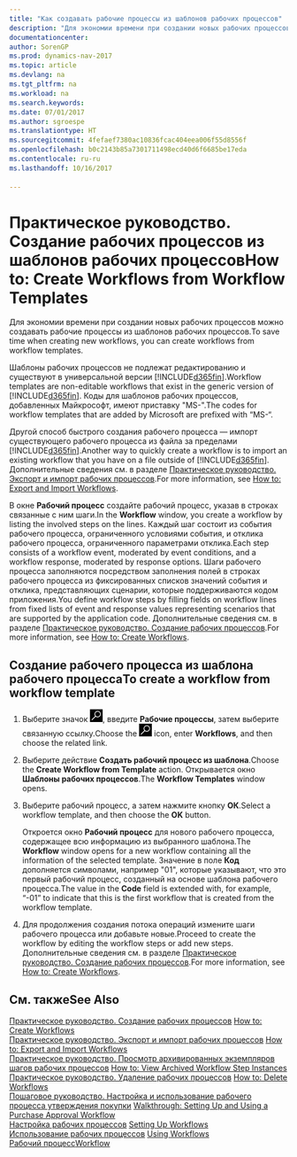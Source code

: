 ```yaml
---
title: "Как создавать рабочие процессы из шаблонов рабочих процессов"
description: "Для экономии времени при создании новых рабочих процессов можно создавать рабочие процессы из шаблонов рабочих процессов."
documentationcenter: 
author: SorenGP
ms.prod: dynamics-nav-2017
ms.topic: article
ms.devlang: na
ms.tgt_pltfrm: na
ms.workload: na
ms.search.keywords: 
ms.date: 07/01/2017
ms.author: sgroespe
ms.translationtype: HT
ms.sourcegitcommit: 4fefaef7380ac10836fcac404eea006f55d8556f
ms.openlocfilehash: b0c2143b85a7301711498ecd40d6f6685be17eda
ms.contentlocale: ru-ru
ms.lasthandoff: 10/16/2017

---
```

# <a name="how-to-create-workflows-from-workflow-templates"></a><span data-ttu-id="d57cc-103">Практическое руководство. Создание рабочих процессов из шаблонов рабочих процессов</span><span class="sxs-lookup"><span data-stu-id="d57cc-103">How to: Create Workflows from Workflow Templates</span></span>
<span data-ttu-id="d57cc-104">Для экономии времени при создании новых рабочих процессов можно создавать рабочие процессы из шаблонов рабочих процессов.</span><span class="sxs-lookup"><span data-stu-id="d57cc-104">To save time when creating new workflows, you can create workflows from workflow templates.</span></span>  

 <span data-ttu-id="d57cc-105">Шаблоны рабочих процессов не подлежат редактированию и существуют в универсальной версии [!INCLUDE[d365fin](includes/d365fin_md.md)].</span><span class="sxs-lookup"><span data-stu-id="d57cc-105">Workflow templates are non-editable workflows that exist in the generic version of [!INCLUDE[d365fin](includes/d365fin_md.md)].</span></span> <span data-ttu-id="d57cc-106">Коды для шаблонов рабочих процессов, добавленных Майкрософт, имеют приставку "MS-".</span><span class="sxs-lookup"><span data-stu-id="d57cc-106">The codes for workflow templates that are added by Microsoft are prefixed with “MS-“.</span></span>  

 <span data-ttu-id="d57cc-107">Другой способ быстрого создания рабочего процесса — импорт существующего рабочего процесса из файла за пределами [!INCLUDE[d365fin](includes/d365fin_md.md)].</span><span class="sxs-lookup"><span data-stu-id="d57cc-107">Another way to quickly create a workflow is to import an existing workflow that you have on a file outside of [!INCLUDE[d365fin](includes/d365fin_md.md)].</span></span> <span data-ttu-id="d57cc-108">Дополнительные сведения см. в разделе [Практическое руководство. Экспорт и импорт рабочих процессов](across-how-to-export-and-import-workflows.md).</span><span class="sxs-lookup"><span data-stu-id="d57cc-108">For more information, see [How to: Export and Import Workflows](across-how-to-export-and-import-workflows.md).</span></span>  

<span data-ttu-id="d57cc-109">В окне **Рабочий процесс** создайте рабочий процесс, указав в строках связанные с ним шаги.</span><span class="sxs-lookup"><span data-stu-id="d57cc-109">In the **Workflow** window, you create a workflow by listing the involved steps on the lines.</span></span> <span data-ttu-id="d57cc-110">Каждый шаг состоит из события рабочего процесса, ограниченного условиями события, и отклика рабочего процесса, ограниченного параметрами отклика.</span><span class="sxs-lookup"><span data-stu-id="d57cc-110">Each step consists of a workflow event, moderated by event conditions, and a workflow response, moderated by response options.</span></span> <span data-ttu-id="d57cc-111">Шаги рабочего процесса заполняются посредством заполнения полей в строках рабочего процесса из фиксированных списков значений события и отклика, представляющих сценарии, которые поддерживаются кодом приложения.</span><span class="sxs-lookup"><span data-stu-id="d57cc-111">You define workflow steps by filling fields on workflow lines from fixed lists of event and response values representing scenarios that are supported by the application code.</span></span> <span data-ttu-id="d57cc-112">Дополнительные сведения см. в разделе [Практическое руководство. Создание рабочих процессов](across-how-to-create-workflows.md).</span><span class="sxs-lookup"><span data-stu-id="d57cc-112">For more information, see [How to: Create Workflows](across-how-to-create-workflows.md).</span></span>  

## <a name="to-create-a-workflow-from-workflow-template"></a><span data-ttu-id="d57cc-113">Создание рабочего процесса из шаблона рабочего процесса</span><span class="sxs-lookup"><span data-stu-id="d57cc-113">To create a workflow from workflow template</span></span>  
1.  <span data-ttu-id="d57cc-114">Выберите значок ![Поиск страницы или отчета](media/ui-search/search_small.png "Значок поиска страницы или отчета"), введите **Рабочие процессы**, затем выберите связанную ссылку.</span><span class="sxs-lookup"><span data-stu-id="d57cc-114">Choose the ![Search for Page or Report](media/ui-search/search_small.png "Search for Page or Report icon") icon, enter **Workflows**, and then choose the related link.</span></span>  
2.  <span data-ttu-id="d57cc-115">Выберите действие **Создать рабочий процесс из шаблона**.</span><span class="sxs-lookup"><span data-stu-id="d57cc-115">Choose the **Create Workflow from Template** action.</span></span> <span data-ttu-id="d57cc-116">Открывается окно **Шаблоны рабочих процессов**.</span><span class="sxs-lookup"><span data-stu-id="d57cc-116">The **Workflow Templates** window opens.</span></span>  
3.  <span data-ttu-id="d57cc-117">Выберите рабочий процесс, а затем нажмите кнопку **ОК**.</span><span class="sxs-lookup"><span data-stu-id="d57cc-117">Select a workflow template, and then choose the **OK** button.</span></span>  

     <span data-ttu-id="d57cc-118">Откроется окно **Рабочий процесс** для нового рабочего процесса, содержащее всю информацию из выбранного шаблона.</span><span class="sxs-lookup"><span data-stu-id="d57cc-118">The **Workflow** window opens for a new workflow containing all the information of the selected template.</span></span> <span data-ttu-id="d57cc-119">Значение в поле **Код** дополняется символами, например "01", которые указывают, что это первый рабочий процесс, созданный на основе шаблона рабочего процесса.</span><span class="sxs-lookup"><span data-stu-id="d57cc-119">The value in the **Code** field is extended with, for example, “-01” to indicate that this is the first workflow that is created from the workflow template.</span></span>  
4.  <span data-ttu-id="d57cc-120">Для продолжения создания потока операций измените шаги рабочего процесса или добавьте новые.</span><span class="sxs-lookup"><span data-stu-id="d57cc-120">Proceed to create the workflow by editing the workflow steps or add new steps.</span></span> <span data-ttu-id="d57cc-121">Дополнительные сведения см. в разделе [Практическое руководство. Создание рабочих процессов](across-how-to-create-workflows.md).</span><span class="sxs-lookup"><span data-stu-id="d57cc-121">For more information, see [How to: Create Workflows](across-how-to-create-workflows.md).</span></span>  

## <a name="see-also"></a><span data-ttu-id="d57cc-122">См. также</span><span class="sxs-lookup"><span data-stu-id="d57cc-122">See Also</span></span>  
 <span data-ttu-id="d57cc-123">[Практическое руководство. Создание рабочих процессов](across-how-to-create-workflows.md) </span><span class="sxs-lookup"><span data-stu-id="d57cc-123">[How to: Create Workflows](across-how-to-create-workflows.md) </span></span>  
 <span data-ttu-id="d57cc-124">[Практическое руководство. Экспорт и импорт рабочих процессов](across-how-to-export-and-import-workflows.md) </span><span class="sxs-lookup"><span data-stu-id="d57cc-124">[How to: Export and Import Workflows](across-how-to-export-and-import-workflows.md) </span></span>  
 <span data-ttu-id="d57cc-125">[Практическое руководство. Просмотр архивированных экземпляров шагов рабочих процессов](across-how-to-view-archived-workflow-step-instances.md) </span><span class="sxs-lookup"><span data-stu-id="d57cc-125">[How to: View Archived Workflow Step Instances](across-how-to-view-archived-workflow-step-instances.md) </span></span>  
 <span data-ttu-id="d57cc-126">[Практическое руководство. Удаление рабочих процессов](across-how-to-delete-workflows.md) </span><span class="sxs-lookup"><span data-stu-id="d57cc-126">[How to: Delete Workflows](across-how-to-delete-workflows.md) </span></span>  
 <span data-ttu-id="d57cc-127">[Пошаговое руководство. Настройка и использование рабочего процесса утверждения покупки](walkthrough-setting-up-and-using-a-purchase-approval-workflow.md) </span><span class="sxs-lookup"><span data-stu-id="d57cc-127">[Walkthrough: Setting Up and Using a Purchase Approval Workflow](walkthrough-setting-up-and-using-a-purchase-approval-workflow.md) </span></span>  
 <span data-ttu-id="d57cc-128">[Настройка рабочих процессов](across-set-up-workflows.md) </span><span class="sxs-lookup"><span data-stu-id="d57cc-128">[Setting Up Workflows](across-set-up-workflows.md) </span></span>  
 <span data-ttu-id="d57cc-129">[Использование рабочих процессов](across-use-workflows.md) </span><span class="sxs-lookup"><span data-stu-id="d57cc-129">[Using Workflows](across-use-workflows.md) </span></span>  
 [<span data-ttu-id="d57cc-130">Рабочий процесс</span><span class="sxs-lookup"><span data-stu-id="d57cc-130">Workflow</span></span>](across-workflow.md)   

